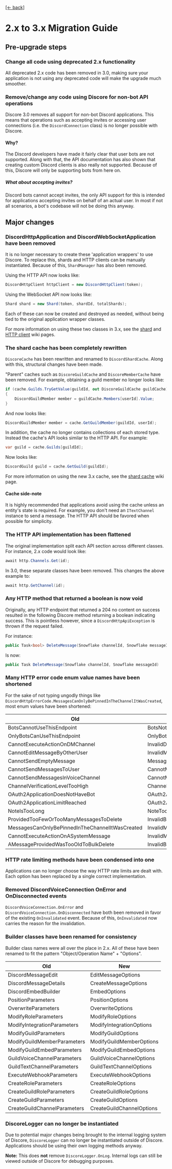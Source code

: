 [[← back]](./README.md)

# 2.x to 3.x Migration Guide

## Pre-upgrade steps

### Change all code using deprecated 2.x functionality
All deprecated 2.x code has been removed in 3.0, making sure your application is not using any deprecated code will make the upgrade much smoother.

### Remove/change any code using Discore for non-bot API operations
Discore 3.0 removes all support for non-bot Discord applications. This means that operations such as accepting invites or accessing user connections (i.e. the `DiscordConnection` class) is no longer possible with Discore.

#### Why?
The Discord developers have made it fairly clear that user bots are not supported. Along with that, the API documentation has also shown that creating custom Discord clients is also really not supported. Because of this, Discore will only be supporting bots from here on.

##### What about accepting invites?
Discord bots cannot accept invites, the only API support for this is intended for applications accepting invites on behalf of an actual user. In most if not all scenarios, a bot's codebase will not be doing this anyway.

## Major changes

### DiscordHttpApplication and DiscordWebSocketApplication have been removed
It is no longer necessary to create these 'application wrappers' to use Discore. To replace this, shards and HTTP clients can be manually instantiated. Because of this, `ShardManager` has also been removed.

Using the HTTP API now looks like:
```csharp
DiscordHttpClient httpClient = new DiscordHttpClient(token);
```

Using the WebSocket API now looks like:
```csharp
Shard shard = new Shard(token, shardId, totalShards);
```

Each of these can now be created and destroyed as needed, without being tied to the original application wrapper classes.

For more information on using these two classes in 3.x, see the [shard](./Shards.md) and [HTTP client](./HTTP-Clients.md) wiki pages.

### The shard cache has been completely rewritten
`DiscoreCache` has been rewritten and renamed to `DiscordShardCache`. Along with this, structural changes have been made. 

"Parent" caches such as `DiscoreGuildCache` and `DiscoreMemberCache` have been removed. For example, obtaining a guild member no longer looks like:

```csharp
if (cache.Guilds.TryGetValue(guildId, out DiscoreGuildCache guildCache))
{
    DiscordGuildMember member = guildCache.Members[userId].Value;
}
```

And now looks like:

```csharp
DiscordGuildMember member = cache.GetGuildMember(guildId, userId);
```

In addition, the cache no longer contains collections of each stored type. Instead the cache's API looks similar to the HTTP API. For example:

```csharp
var guild = cache.Guilds[guildId];
```

Now looks like:

```csharp
DiscordGuild guild = cache.GetGuild(guildId);
```

For more information on using the new 3.x cache, see the [shard cache](./Shard-Caches.md) wiki page.

#### Cache side-note
It is highly recommended that applications avoid using the cache unless an entity's state is required. For example, you don't need an `ITextChannel` instance to send a message. The HTTP API should be favored when possible for simplicity.


### The HTTP API implementation has been flattened
The original implementation split each API section across different classes. For instance, 2.x code would look like:

```csharp
await http.Channels.Get(id);
```

In 3.0, these separate classes have been removed. This changes the above example to:

```csharp
await http.GetChannel(id);
```

### Any HTTP method that returned a boolean is now void
Originally, any HTTP endpoint that returned a 204 no content on success resulted in the following Discore method returning a boolean indicating success. This is pointless however, since a `DiscordHttpApiException` is thrown if the request failed.

For instance:
```csharp
public Task<bool> DeleteMessage(Snowflake channelId, Snowflake messageId)
```

Is now:
```csharp
public Task DeleteMessage(Snowflake channelId, Snowflake messageId)
```

### Many HTTP error code enum value names have been shortened
For the sake of not typing ungodly things like `DiscordHttpErrorCode.MessagesCanOnlyBePinnedInTheChannelItWasCreated`, most enum values have been shortened:

Old                                          | New
---------------------------------------------|---------
BotsCannotUseThisEndpoint                    | BotsNotAllowed
OnlyBotsCanUseThisEndpoint                   | OnlyBotsAllowed
CannotExecuteActionOnDMChannel               | InvalidDMChannelAction
CannotEditMessageByOtherUser                 | InvalidMessageAuthorEdit
CannotSendEmptyMessage                       | MessageEmpty
CannotSendMessagesToUser                     | CannotMessageUser
CannotSendMessagesInVoiceChannel             | CannotMessageVoiceChannel
ChannelVerificationLevelTooHigh              | ChannelVerificationError
OAuth2ApplicationDoesNotHaveBot              | OAuth2AppMissingBot
OAuth2ApplicationLimitReached                | OAuth2AppLimitReached
NoteIsTooLong                                | NoteTooLong
ProvidedTooFewOrTooManyMessagesToDelete      | InvalidBulkDelete
MessagesCanOnlyBePinnedInTheChannelItWasCreated | InvalidMessagePin 
CannotExecuteActionOnASystemMessage          | InvalidMessageTarget 
AMessageProvidedWasTooOldToBulkDelete        | InvalidBulkDeleteMessageAge


### HTTP rate limiting methods have been condensed into one
Applications can no longer choose the way HTTP rate limits are dealt with. Each option has been replaced by a single correct implementation.


### Removed DiscordVoiceConnection OnError and OnDisconnected events
`DiscordVoiceConnection.OnError` and `DiscordVoiceConnection.OnDisconnected` have both been removed in favor of the existing `OnInvalidated` event. Because of this, `OnInvalidated` now carries the reason for the invalidation.


### Builder classes have been renamed for consistency
Builder class names were all over the place in 2.x. All of these have been renamed to fit the pattern "Object/Operation Name" + "Options".

Old                           | New
------------------------------|----------
DiscordMessageEdit            | EditMessageOptions 
DiscordMessageDetails         | CreateMessageOptions 
DiscordEmbedBuilder           | EmbedOptions 
PositionParameters            | PositionOptions
OverwriteParameters           | OverwriteOptions
ModifyRoleParameters          | ModifyRoleOptions
ModifyIntegrationParameters   | ModifyIntegrationOptions 
ModifyGuildParameters         | ModifyGuildOptions 
ModifyGuildMemberParameters   | ModifyGuildMemberOptions 
ModifyGuildEmbedParameters    | ModifyGuildEmbedOptions 
GuildVoiceChannelParameters   | GuildVoiceChannelOptions 
GuildTextChannelParameters    | GuildTextChannelOptions 
ExecuteWebhookParameters      | ExecuteWebhookOptions 
CreateRoleParameters          | CreateRoleOptions 
CreateGuildRoleParameters     | CreateGuildRoleOptions 
CreateGuildParameters         | CreateGuildOptions 
CreateGuildChannelParameters  | CreateGuildChannelOptions
 

### DiscoreLogger can no longer be instantiated
Due to potential major changes being brought to the internal logging system of Discore, `DiscoreLogger` can no longer be instantiated outside of Discore. Applications should be using their own logging methods anyway.

**Note:** This does **not** remove `DiscoreLogger.OnLog`. Internal logs can still be viewed outside of Discore for debugging purposes.